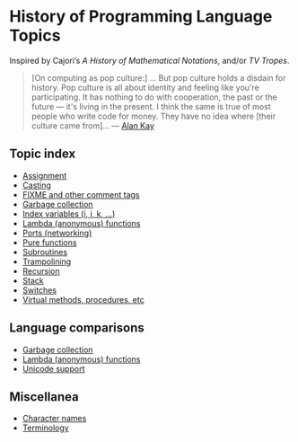# History of Programming Language Topics

Inspired by Cajori’s _A History of Mathematical Notations_, and/or *TV Tropes*.

> [On computing as pop culture:] … But pop culture holds a disdain for history. Pop culture is all about identity and feeling like you're participating. It has nothing to do with cooperation, the past or the future — it's living in the present. I think the same is true of most people who write code for money. They have no idea where [their culture came from]… — [Alan Kay](http://www.drdobbs.com/architecture-and-design/interview-with-alan-kay/240003442)

## Topic index

* [Assignment](topics/assignment.md)
* [Casting](topics/casting.md)
* [FIXME and other comment tags](topics/fixme.md)
* [Garbage collection](topics/gc.md)
* [Index variables (i, j, k, …)](topics/index-variables.md)
* [Lambda (anonymous) functions](topics/lambda.md)
* [Ports (networking)](topics/ports.md)
* [Pure functions](topics/purity.md)
* [Subroutines](topics/subroutines.md)
* [Trampolining](topics/trampolining.md)
* [Recursion](topics/recursion.md)
* [Stack](topics/stack.md)
* [Switches](topics/switch.md)
* [Virtual methods, procedures, etc](topics/virtual.md)

## Language comparisons

* [Garbage collection](comparisons/gc.md)
* [Lambda (anonymous) functions](comparisons/lambda.md)
* [Unicode support](comparisons/unicode-support.md)

## Miscellanea

* [Character names](misc/char-names.md)
* [Terminology](misc/terms.md)
